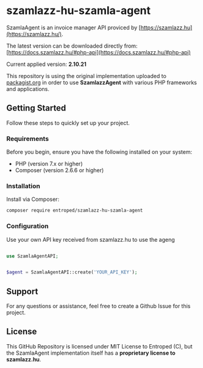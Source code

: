 # szamlazz-hu-szamla-agent

SzamlaAgent is an invoice manager API proviced by [https://szamlazz.hu](https://szamlazz.hu/).

The latest version can be downloaded directly from: [https://docs.szamlazz.hu/#php-api](https://docs.szamlazz.hu/#php-api)

Current applied version: **2.10.21**

This repository is using the original implementation uploaded to [packagist.org](https://packagist.org/) in order to use **SzamlazzAgent** with various PHP frameworks and applications.

## Getting Started

Follow these steps to quickly set up your  project.

### Requirements

Before you begin, ensure you have the following installed on your system:

- PHP (version 7.x or higher)
- Composer (version 2.6.6 or higher)

### Installation

Install via Composer:

```bash
composer require entroped/szamlazz-hu-szamla-agent
```

### Configuration

Use your own API key received from szamlazz.hu to use the ageng
```php

use SzamlaAgentAPI;


$agent = SzamlaAgentAPI::create('YOUR_API_KEY');

```

## Support

For any questions or assistance, feel free to create a Github Issue for this project.

## License

This GitHub Repository is licensed under MIT License to Entroped (C), but the SzamlaAgent implementation itself has a **proprietary license to szamlazz.hu**.
